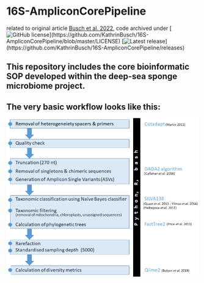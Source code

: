 # 16S-AmpliconCorePipeline
related to original article [Busch et al. 2022](https://www.nature.com/ncomms/ 'Busch et al. 2022'), 
code archived under [![GitHub license](https://badgen.net/badge/license/MIT/blue?)](https://github.com/KathrinBusch/16S-AmpliconCorePipeline/blob/master/LICENSE) [![Latest release](https://badgen.net/badge/release/v1.0.0/blue?)](https://github.com/KathrinBusch/16S-AmpliconCorePipeline/releases)


## This repository includes the core bioinformatic SOP developed within the deep-sea sponge microbiome project.
## The very basic workflow looks like this:
![png](workflow.png)
